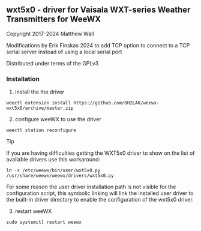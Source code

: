 ## wxt5x0 - driver for Vaisala WXT-series Weather Transmitters for WeeWX

Copyright 2017-2024 Matthew Wall

Modifications by Erik Finskas 2024 to add TCP option to connect to a TCP serial server instead of using a local serial port

Distributed under terms of the GPLv3

### Installation

1) install the the driver

```
weectl extension install https://github.com/OH2LAK/weewx-wxt5x0/archive/master.zip
```

2) configure weeWX to use the driver
```
weectl station reconfigure
```
> [!TIP]
> If you are having difficulties getting the WXT5x0 driver to show on the list of available drivers use this workaround:
> ```
> ln -s /etc/weewx/bin/user/wxt5x0.py /usr/share/weewx/weewx/drivers/wxt5x0.py
> ```
> For some reason the user driver installation path is not visible for the configuration script, this symbolic linking will link the installed user driver to the built-in driver directory to enable the configuration of the wxt5x0 driver.


3) restart weeWX
```
sudo systemctl restart weewx
```
